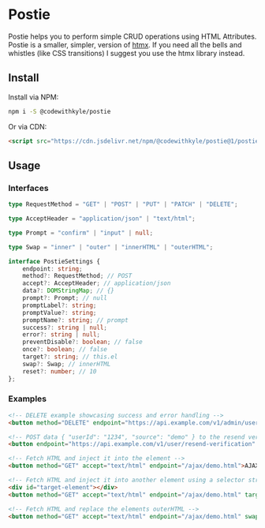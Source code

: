 # Postie

Postie helps you to perform simple CRUD operations using HTML Attributes. Postie is a smaller, simpler, version of [htmx](https://htmx.org/). If you need all the bells and whistles (like CSS transitions) I suggest you use the htmx library instead.

## Install

Install via NPM:

```bash
npm i -S @codewithkyle/postie
```

Or via CDN:

```html
<script src="https://cdn.jsdelivr.net/npm/@codewithkyle/postie@1/postie.min.js">
```

## Usage

### Interfaces

```typescript
type RequestMethod = "GET" | "POST" | "PUT" | "PATCH" | "DELETE";

type AcceptHeader = "application/json" | "text/html";

type Prompt = "confirm" | "input" | null;

type Swap = "inner" | "outer" | "innerHTML" | "outerHTML";

interface PostieSettings {
    endpoint: string;
    method?: RequestMethod; // POST
    accept?: AcceptHeader; // application/json
    data?: DOMStringMap; // {}
    prompt?: Prompt; // null
    promptLabel?: string;
    promptValue?: string;
    promptName?: string; // prompt
    success?: string | null;
    error?: string | null;
    preventDisable?: boolean; // false
    once?: boolean; // false
    target?: string; // this.el
    swap?: Swap; // innerHTML
    reset?: number; // 10
};
```

### Examples

```html
<!-- DELETE example showcasing success and error handling -->
<button method="DELETE" endpoint="https://api.example.com/v1/admin/user/1234" onsuccess="location.href = '/';" onerror="alert('Failed to delete account.');">Delete Account</button>

<!-- POST data { "userId": "1234", "source": "demo" } to the resend verification endpoint -->
<button endpoint="https://api.example.com/v1/user/resend-verification" data-user-id="1234" data-source="demo">Resend Verification Email</button>

<!-- Fetch HTML and inject it into the element -->
<button method="GET" accept="text/html" endpoint="/ajax/demo.html">AJAX</button>

<!-- Fetch HTML and inject it into another element using a selector string -->
<div id="target-element"></div>
<button method="GET" accept="text/html" endpoint="/ajax/demo.html" target="#target-element">AJAX</button>

<!-- Fetch HTML and replace the elements outerHTML -->
<button method="GET" accept="text/html" endpoint="/ajax/demo.html" swap="outerHTML">Hotswap Element</button>
```
